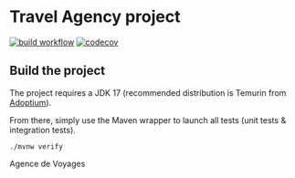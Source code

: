 # Travel Agency project

[![build workflow](https://github.com/EdMkn/travel_agency/actions/workflows/build.yml/badge.svg)](https://github.com/EdMkn/travel_agency/actions)
[![codecov](https://codecov.io/gh/EdMkn/travel_agency/branch/main/graph/badge.svg)](https://codecov.io/gh/EdMkn/travel_agency)

## Build the project

The project requires a JDK 17 (recommended distribution is Temurin from [Adoptium](https://adoptium.net/)).

From there, simply use the Maven wrapper to launch all tests (unit tests & integration tests).

`./mvnw verify`

Agence de Voyages
